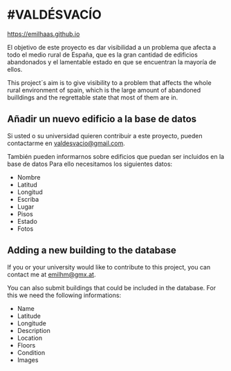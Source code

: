 # #VALDÉSVACÍO

https://emilhaas.github.io


El objetivo de este proyecto es dar visibilidad a un problema que afecta a todo el medio rural de España, que es la gran cantidad de edificios abandonados y el lamentable estado en que se encuentran la mayoría de ellos.

This project´s aim is to give visibility to a problem that affects the whole rural environment of spain, which is the large amount of abandoned builldings and the regrettable state that most of them are in.


## Añadir un nuevo edificio a la base de datos


Si usted o su universidad quieren contribuir a este proyecto, pueden contactarme en <a href="mailto:valdesvacio@gmail.com?subject=Nueva%20ruina">valdesvacio@gmail.com</a>.

También pueden informarnos sobre edificios que puedan ser incluidos en la base de datos Para ello necesitamos los siguientes datos:

 <ul>
   <li>Nombre</li>
<li>Latitud</li>
<li>Longitud</li>
<li>Escriba</li>
<li>Lugar</li>
<li>Pisos</li>
<li>Estado</li>
<li>Fotos</li>
            </ul>
            
            
## Adding a new building to the database


If you or your university would like to contribute to this project, you can contact me at emilhm@gmx.at.

You can also submit buildings that could be included in the database. For this we need the following informations:

-  Name
- Latitude
- Longitude
- Description
- Location
- Floors
- Condition
- Images
